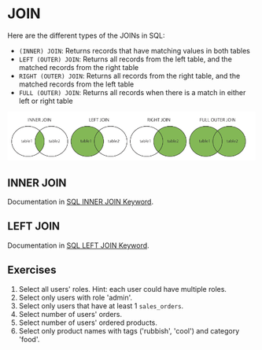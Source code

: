 # JOIN

Here are the different types of the JOINs in SQL:

* `(INNER) JOIN`: Returns records that have matching values in both tables
* `LEFT (OUTER) JOIN`: Returns all records from the left table, and the matched records from the right table
* `RIGHT (OUTER) JOIN`: Returns all records from the right table, and the matched records from the left table
* `FULL (OUTER) JOIN`: Returns all records when there is a match in either left or right table

![Different Types of SQL JOINs](./images/joins.png)

## INNER JOIN

Documentation in [SQL INNER JOIN Keyword](https://www.w3schools.com/sql/sql_join_inner.asp).

## LEFT JOIN

Documentation in [SQL LEFT JOIN Keyword](https://www.w3schools.com/sql/sql_join_left.asp).

## Exercises

1. Select all users' roles. Hint: each user could have multiple roles.
2. Select only users with role 'admin'.
3. Select only users that have at least 1 `sales_orders`.
4. Select number of users' orders.
5. Select number of users' ordered products.
6. Select only product names with tags ('rubbish', 'cool') and category 'food'. 